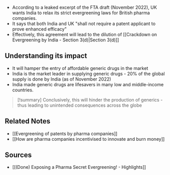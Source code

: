 - According to a leaked excerpt of the FTA draft (November 2022), UK wants India to relax its strict evergreening laws for British pharma companies.
- It says that both India and UK "shall not require a patent applicant to prove enhanced efficacy"
- Effectively, this agreement will lead to the dilution of [[Crackdown on Evergreening by India - Section 3(d)|Section 3(d)]]

## Understanding its impact
- It will hamper the entry of affordable generic drugs in the market
- India is the market leader in supplying generic drugs - 20% of the global supply is done by India (as of November 2022)
- India made generic drugs are lifesavers in many low and middle-income countries.

> [!summary] Conclusively, this will hinder the production of generics - thus leading to unintended consequences across the globe

## Related Notes
- [[Evergreening of patents by pharma companies]]
- [[How are pharma companies incentivised to innovate and burn money]]

## Sources
- [[(Done) Exposing a Pharma Secret Evergreening! - Highlights]]